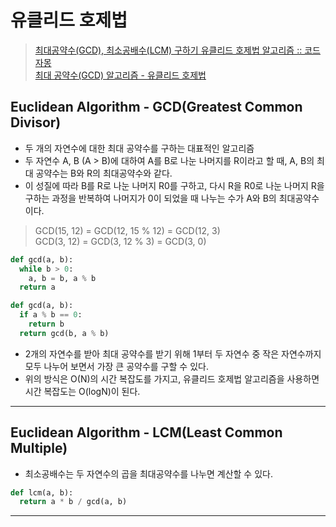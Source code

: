 # 유클리드 호제법

> [최대공약수(GCD), 최소공배수(LCM) 구하기 유클리드 호제법 알고리즘 :: 코드자몽](https://myjamong.tistory.com/138)  
> [최대 공약수(GCD) 알고리즘 - 유클리드 호제법](https://heoseongh.github.io/algorithm/Euclidean/)

## Euclidean Algorithm - GCD(Greatest Common Divisor)

- 두 개의 자연수에 대한 최대 공약수를 구하는 대표적인 알고리즘
- 두 자연수 A, B (A > B)에 대하여 A를 B로 나눈 나머지를 R이라고 할 때, A, B의 최대 공약수는 B와 R의 최대공약수와 같다.
- 이 성질에 따라 B를 R로 나눈 나머지 R0를 구하고, 다시 R을 R0로 나눈 나머지 R을 구하는 과정을 반복하여 나머지가 0이 되었을 때 나누는 수가 A와 B의 최대공약수이다.

> GCD(15, 12) = GCD(12, 15 % 12) = GCD(12, 3)  
> GCD(3, 12) = GCD(3, 12 % 3) = GCD(3, 0)

```python
def gcd(a, b):
  while b > 0:
    a, b = b, a % b
  return a

def gcd(a, b):
  if a % b == 0:
    return b
  return gcd(b, a % b)

```

- 2개의 자연수를 받아 최대 공약수를 받기 위해 1부터 두 자연수 중 작은 자연수까지 모두 나누어 보면서 가장 큰 공약수를 구할 수 있다.
- 위의 방식은 O(N)의 시간 복잡도를 가지고, 유클리드 호제법 알고리즘을 사용하면 시간 복잡도는 O(logN)이 된다.

---

## Euclidean Algorithm - LCM(Least Common Multiple)

- 최소공배수는 두 자연수의 곱을 최대공약수를 나누면 계산할 수 있다.

```python
def lcm(a, b):
  return a * b / gcd(a, b)
```

---
